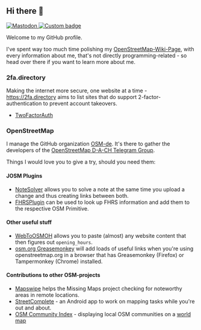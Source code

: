 ## Hi there 👋

[![Mastodon](https://img.shields.io/mastodon/follow/109032474702038931?domain=https%3A%2F%2Fnerdculture.de&style=for-the-badge&logo=mastodon)
](https://nerdculture.de/@kmpoppe)
[![Custom badge](https://img.shields.io/static/v1?label=TELEGRAM&message=%40kmpoppe&color=0088ff&logo=telegram&style=for-the-badge)](https://t.me/kmpoppe)

Welcome to my GitHub profile.

I've spent way too much time polishing my [OpenStreetMap-Wiki-Page](https://wiki.openstreetmap.org/User:Kmpoppe), with every information about me, that's not directly programming-related - so head over there if you want to learn more about me.

### 2fa.directory

Making the internet more secure, one website at a time - https://2fa.directory aims to list sites that do support 2-factor-authentication to prevent account takeovers.
* [TwoFactorAuth](https://github.com//2factorauth/twofactorauth)

### OpenStreetMap

I manage the GitHub organization [OSM-de](https://github.com/osm-de). It's there to gather the developers of the [OpenStreetMap D-A-CH Telegram Group](https://t.me/OSM_de).

Things I would love you to give a try, should you need them:

#### JOSM Plugins

* [NoteSolver](https://github.com/kmpoppe/noteSolver) allows you to solve a note at the same time you upload a change and thus creating links between both.
* [FHRSPlugin](https://github.com/kmpoppe/fhrsPlugin) can be used to look up FHRS information and add them to the respective OSM Primitive.

#### Other useful stuff

* [WebToOSMOH](https://github.com/OSM-de/WebToOSMOH) allows you to paste (almost) any website content that then figures out `opening_hours`.
* [osm.org Greasemonkey]([https://github.com/OSM-de/](https://github.com/OSM-de/osm-org-greasemonkey)) will add loads of useful links when you're using openstreetmap.org in a browser that has Greasemonkey (Firefox) or Tampermonkey (Chrome) installed.

#### Contributions to other OSM-projects

* [Mapswipe](https://github.com/mapswipe/mapswipe) helps the Missing Maps project checking for noteworthy areas in remote locations.
* [StreetComplete](https://github.com/streetcomplete/StreetComplete) - an Android app to work on mapping tasks while you're out and about.
* [OSM Community Index](https://github.com/osmlab/osm-community-index) - displaying local OSM communities on a [world map](https://openstreetmap.community)
<!--
**kmpoppe/kmpoppe** is a ✨ _special_ ✨ repository because its `README.md` (this file) appears on your GitHub profile.

Here are some ideas to get you started:

- 🔭 I’m currently working on ...
- 🌱 I’m currently learning ...
- 👯 I’m looking to collaborate on ...
- 🤔 I’m looking for help with ...
- 💬 Ask me about ...
- 📫 How to reach me: ...
- 😄 Pronouns: ...
- ⚡ Fun fact: ...
-->
